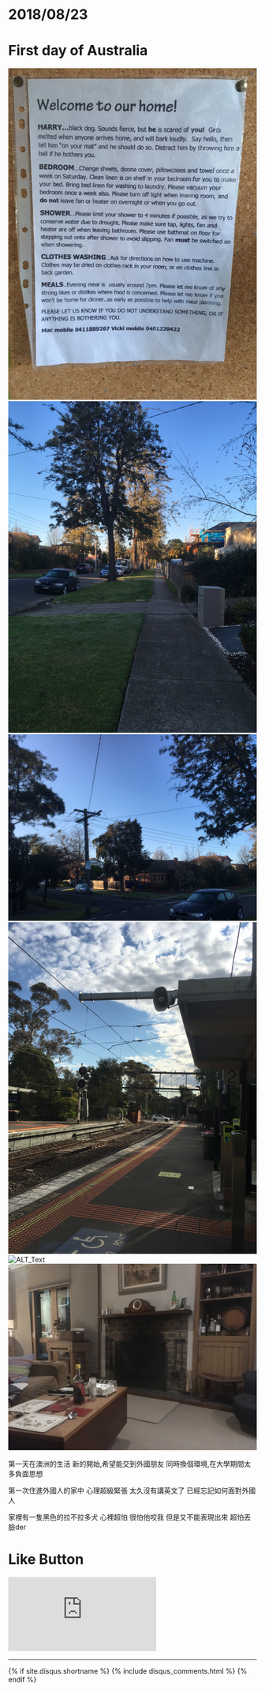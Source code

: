 # 2018/08/23
# First day of Australia

![ALT_Text](2018/2018-08-23/IMG_1413.JPG)
![ALT_Text](2018/2018-08-23/IMG_1414.JPG)
![ALT_Text](2018/2018-08-23/IMG_1415.JPG)
![ALT_Text](2018/2018-08-23/IMG_1416.JPG)
![ALT_Text](2018/2018-08-23/IMG_1417.JPG)
![ALT_Text](2018/2018-08-23/IMG_1418.JPG)

第一天在澳洲的生活
新的開始,希望能交到外國朋友
同時換個環境,在大學期間太多負面思想

第一次住進外國人的家中
心理超級緊張 太久沒有講英文了
已經忘記如何面對外國人

家裡有一隻黑色的拉不拉多犬
心裡超怕 很怕他咬我
但是又不能表現出來 超怕丟臉der


# Like Button

<iframe class="lc-margin-top-64 lc-margin-bottom-32 lc-mobile" data-v-b66e9a5a="" frameborder="0" src="https://button.like.co/in/embed/s9443112/button"> </iframe>

* * *

{% if site.disqus.shortname %}
  {% include disqus_comments.html %}
{% endif %}